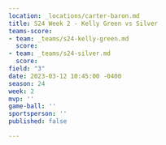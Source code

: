 ```yaml
---
location: _locations/carter-baron.md
title: S24 Week 2 - Kelly Green vs Silver
teams-score:
- team: _teams/s24-kelly-green.md
  score: 
- team: _teams/s24-silver.md
  score: 
field: "3"
date: 2023-03-12 10:45:00 -0400
season: 24
week: 2
mvp: ''
game-ball: ''
sportsperson: ''
published: false

---
```

